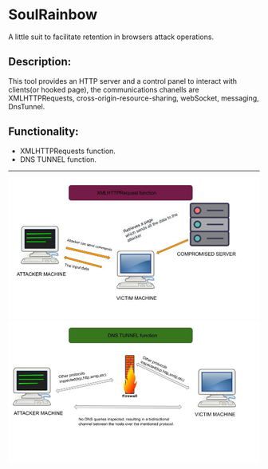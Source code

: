 # SoulRainbow
A little suit to facilitate retention in browsers attack operations.

Description:
-------------------------------------------------------------------------------------------------------------------------------
This tool provides an HTTP server and a control panel to interact with clients(or hooked page), the communications chanells
are XMLHTTPRequests, cross-origin-resource-sharing, webSocket, messaging, DnsTunnel.



Functionality:
-------------------------------------------------------------------------------------------------------------------------------
- XMLHTTPRequests function.
- DNS TUNNEL function.
-------------------------------------------------------------------------------------------------------------------------------

![XMLHTTPREQUEST](https://github.com/Psycotropy/SoulRainbow/blob/master/readmeResources/XMLHTTP.jpg)
![DNSTUNNEL](https://github.com/Psycotropy/SoulRainbow/blob/master/readmeResources/DnsTunnel.jpg)
